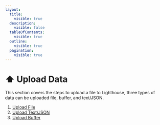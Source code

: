 ```yaml
---
layout:
  title:
    visible: true
  description:
    visible: false
  tableOfContents:
    visible: true
  outline:
    visible: true
  pagination:
    visible: true
---
```


# ⬆ Upload Data

This section covers the steps to upload a file to Lighthouse, three types of data can be uploaded file, buffer, and text/JSON.

1. [Upload File](file.md)
2. [Upload Text/JSON](text-json.md)
3. [Upload Buffer](buffer.md)

